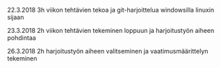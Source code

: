 22.3.2018 3h viikon tehtävien tekoa ja git-harjoittelua windowsilla linuxin sijaan

23.3.2018 2h viikon tehtävien tekeminen loppuun ja harjoitustyön aiheen pohdintaa

26.3.2018 2h harjoitustyön aiheen valitseminen ja vaatimusmäärittelyn tekeminen

